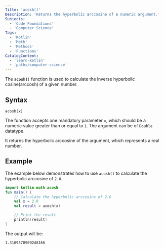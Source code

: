 ```yaml
---
Title: 'acosh()'
Description: 'Returns the hyperbolic arccosine of a numeric argument.'
Subjects:
  - 'Code Foundations'
  - 'Computer Science'
Tags:
  - 'Kotlin'
  - 'Math'
  - 'Methods'
  - 'Functions'
CatalogContent:
  - 'learn-kotlin'
  - 'paths/computer-science'
---
```


The **`acosh()`** function is used to calculate the inverse hyperbolic cosine(arccosh) of a given number.

## Syntax

```pseudo
acosh(x)
```

The function accepts one mandatory parameter `x`, which should be a numeric value greater than or equal to `1`. The argument can be of `Double` datatype.

It returns the hyperbolic arccosine of the argument, which represents a real number.

## Example

The example below demonstrates how to use `acosh()` to calculate the hyperbolic arccosine of `2.0`.

```kotlin
import kotlin.math.acosh
fun main() {
    // Calculate the hyperbolic arccosine of 2.0
    val x = 2.0
    val result = acosh(x)

    // Print the result
    println(result)
}
```

The output will be:

```shell
1.3169578969248166
```
